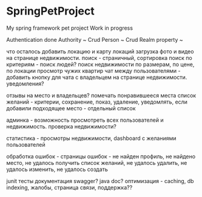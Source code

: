 # SpringPetProject
My spring framework pet project
Work in progress

Authentication done
Authority ~
Crud Person ~
Crud Realm property ~

что осталось
добавить локацию 
и карту локаций
загрузка фото и видео на странице недвижимости.
поиск - страничный, сортировка
поиск по критериям - поиск людей? поиск недвижимости по размерам, по цене, по локации
просмотр чужих квартир
чат между пользователями - добавить кнопку для чата с владельцем на странице недвижимости. уведомления?

отзывы на место и владельцев?
помечать понравившееся места
список желаний - критерии, сохранение, показ, удаление, уведомлять, если добавили подходящее место - отдельный список

админка - возможность просмотреть всех пользователей и недвижимость. проверка недвижимости?

статистика - просмотры недвижимости, dashboard с желаниями пользователей

обработка ошибок - страницы ошибок - не найден профиль, не найдено место, не удалось получить список желаний, не удалось удалить, не удалось изменить, не удалось создать 

junit тесты
документация swagger? java doc?
оптимизация - caching, db indexing, 
жалобы, страница связи, поддержка?? 
